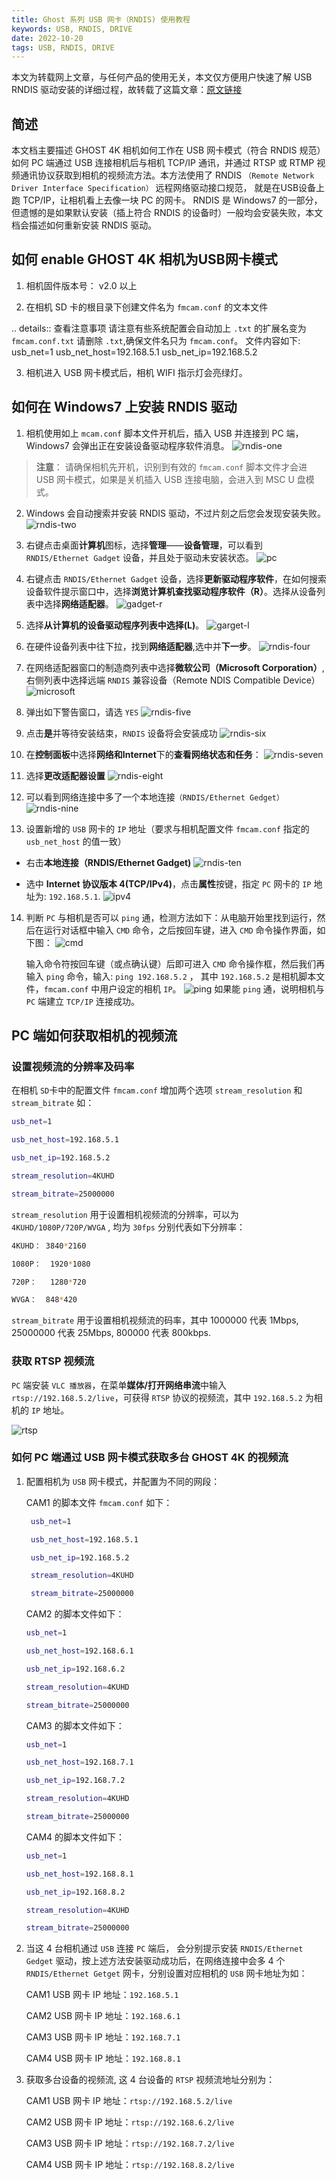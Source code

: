 ```yaml
---
title: Ghost 系列 USB 网卡（RNDIS) 使用教程
keywords: USB, RNDIS, DRIVE
date: 2022-10-20
tags: USB, RNDIS, DRIVE
---
```


本文为转载网上文章，与任何产品的使用无关，本文仅方便用户快速了解 USB RNDIS 驱动安装的详细过程，故转载了这篇文章：[原文链接](https://www.foream.com/wiki/docs/mindoc/mindoc-1b2er0dm4pos9)

## 简述

 本文档主要描述 GHOST 4K 相机如何工作在 USB 网卡模式（符合 RNDIS 规范）如何 PC 端通过 USB 连接相机后与相机 TCP/IP 通讯，并通过 RTSP 或 RTMP 视频通讯协议获取到相机的视频流方法。本方法使用了 RNDIS `（Remote Network Driver Interface Specification）` 远程网络驱动接口规范， 就是在USB设备上跑 TCP/IP，让相机看上去像一块 PC 的网卡。
 RNDIS 是 Windows7 的一部分， 但遗憾的是如果默认安装（插上符合 RNDIS 的设备时）一般均会安装失败，本文档会描述如何重新安装 RNDIS 驱动。

## 如何 enable GHOST 4K 相机为USB网卡模式

1. 相机固件版本号： v2.0 以上

2. 在相机 SD 卡的根目录下创建文件名为 `fmcam.conf` 的文本文件

.. details:: 查看注意事项
   请注意有些系统配置会自动加上 `.txt` 的扩展名变为 `fmcam.conf.txt` 请删除 `.txt`,确保文件名只为 `fmcam.conf`。
   文件内容如下:
   usb_net=1
   usb_net_host=192.168.5.1
   usb_net_ip=192.168.5.2

3. 相机进入 USB 网卡模式后，相机 WIFI 指示灯会亮绿灯。

## 如何在 Windows7 上安装 RNDIS 驱动

1. 相机使用如上 `mcam.conf` 脚本文件开机后，插入 USB 并连接到 PC 端，Windows7 会弹出正在安装设备驱动程序软件消息。
   ![rndis-one](./assets/rndis-one.jpg)

>**注意**： 请确保相机先开机，识别到有效的 `fmcam.conf` 脚本文件才会进 USB 网卡模式，如果是关机插入 USB 连接电脑，会进入到 MSC U 盘模式。

2. Windows 会自动搜索并安装 RNDIS 驱动，不过片刻之后您会发现安装失败。
   ![rndis-two](./assets/rndis-two.jpg)

3. 右键点击桌面**计算机**图标，选择**管理**——**设备管理**，可以看到 `RNDIS/Ethernet Gadget` 设备，并且处于驱动未安装状态。
   ![pc](./assets/pc.jpg)

4. 右键点击 `RNDIS/Ethernet Gadget` 设备，选择**更新驱动程序软件**，在如何搜索设备软件提示窗口中，选择**浏览计算机查找驱动程序软件（R）**。选择从设备列表中选择**网络适配器**。
   ![gadget-r](./assets/gadget.-r.jpg)

5. 选择**从计算机的设备驱动程序列表中选择(L)**。
   ![garget-l](./assets/gadget-l.jpg)

6. 在硬件设备列表中往下拉，找到**网络适配器**,选中并**下一步**。
   ![rndis-four](./assets/rndis-four.jpg)

7. 在网络适配器窗口的制造商列表中选择**微软公司（Microsoft Corporation）**,右侧列表中选择远端 `RNDIS` 兼容设备（Remote NDIS Compatible Device）
   ![microsoft](./assets/microsoft.jpg)

8. 弹出如下警告窗口，请选 `YES`
   ![rndis-five](./assets/rndis-five.jpg)

9. 点击**是**并等待安装结束，`RNDIS` 设备将会安装成功
   ![rndis-six](./assets/rndis-six.jpg)

10. 在**控制面板**中选择**网络和Internet**下的**查看网络状态和任务**：
    ![rndis-seven](./assets/rndis-seven.jpg)

11. 选择**更改适配器设置**
    ![rndis-eight](./assets/rndis-eight.jpg)

12. 可以看到网络连接中多了一个本地连接`（RNDIS/Ethernet Gedget）`
    ![rndis-nine](./assets/rndis-nine.jpg)

13. 设置新增的 `USB` 网卡的 `IP` 地址（要求与相机配置文件 `fmcam.conf` 指定的 `usb_net_host` 的值一致）
   - 右击**本地连接（RNDIS/Ethernet Gadget)**
     ![rndis-ten](./assets/rndis-ten.jpg)

   - 选中 **Internet 协议版本 4(TCP/IPv4)**，点击**属性**按键，指定 `PC` 网卡的 `IP` 地址为: `192.168.5.1`.
     ![ipv4](./assets/ipv4.jpg)

14. 判断 `PC` 与相机是否可以 `ping` 通，检测方法如下：从电脑开始里找到运行，然后在运行对话框中输入 `CMD` 命令，之后按回车键，进入 `CMD` 命令操作界面，如下图：
    ![cmd](./assets/cmd.jpg)

    输入命令符按回车键（或点确认键）后即可进入 `CMD` 命令操作框，然后我们再输入 `ping` 命令，输入: `ping 192.168.5.2` ， 其中 `192.168.5.2` 是相机脚本文件，`fmcam.conf` 中用户设定的相机 `IP`。
    ![ping](./assets/ping.jpg)
    如果能 `ping` 通，说明相机与 `PC` 端建立 `TCP/IP` 连接成功。

## PC 端如何获取相机的视频流

### 设置视频流的分辨率及码率

在相机 `SD`卡中的配置文件 `fmcam.conf` 增加两个选项 `stream_resolution` 和  `stream_bitrate` 如：

```bash
usb_net=1

usb_net_host=192.168.5.1

usb_net_ip=192.168.5.2

stream_resolution=4KUHD

stream_bitrate=25000000
```
`stream_resolution` 用于设置相机视频流的分辨率，可以为 `4KUHD/1080P/720P/WVGA` , 均为 `30fps` 分别代表如下分辨率：

```bash
4KUHD： 3840*2160

1080P：  1920*1080

720P：   1280*720

WVGA：  848*420
```
`stream_bitrate` 用于设置相机视频流的码率，其中 1000000 代表 1Mbps, 25000000 代表 25Mbps, 800000 代表 800kbps.

### 获取 RTSP 视频流

`PC` 端安装 `VLC 播放器`，在菜单**媒体/打开网络串流**中输入 `rtsp://192.168.5.2/live`，可获得 `RTSP` 协议的视频流，其中 `192.168.5.2` 为相机的 `IP` 地址。

![rtsp](./assets/rtsp.jpg)

### 如何 PC 端通过 USB 网卡模式获取多台 GHOST 4K 的视频流

1. 配置相机为 `USB` 网卡模式，并配置为不同的网段：

   CAM1 的脚本文件 `fmcam.conf` 如下：

   ```bash
    usb_net=1

    usb_net_host=192.168.5.1

    usb_net_ip=192.168.5.2

    stream_resolution=4KUHD

    stream_bitrate=25000000
    ```

    CAM2 的脚本文件如下：

    ```bash
    usb_net=1

    usb_net_host=192.168.6.1

    usb_net_ip=192.168.6.2

    stream_resolution=4KUHD

    stream_bitrate=25000000
    ```

    CAM3 的脚本文件如下：

    ```bash
    usb_net=1

    usb_net_host=192.168.7.1

    usb_net_ip=192.168.7.2

    stream_resolution=4KUHD

    stream_bitrate=25000000
    ```

    CAM4 的脚本文件如下：

    ```bash
    usb_net=1

    usb_net_host=192.168.8.1

    usb_net_ip=192.168.8.2

    stream_resolution=4KUHD

    stream_bitrate=25000000
    ```

2. 当这 4 台相机通过 `USB` 连接 `PC` 端后， 会分别提示安装 `RNDIS/Ethernet Gedget` 驱动，按上述方法安装驱动成功后，在网络连接中会多 4 个 `RNDIS/Ethernet Getget` 网卡，分别设置对应相机的 `USB` 网卡地址为如：

    CAM1 USB 网卡 IP 地址：`192.168.5.1`

    CAM2 USB 网卡 IP 地址：`192.168.6.1`

    CAM3 USB 网卡 IP 地址：`192.168.7.1`

    CAM4 USB 网卡 IP 地址：`192.168.8.1`

3. 获取多台设备的视频流, 这 4 台设备的 `RTSP` 视频流地址分别为：

    CAM1 USB 网卡 IP 地址：`rtsp://192.168.5.2/live`

    CAM2 USB 网卡 IP 地址：`rtsp://192.168.6.2/live`

    CAM3 USB 网卡 IP 地址：`rtsp://192.168.7.2/live`

    CAM4 USB 网卡 IP 地址：`rtsp://192.168.8.2/live`